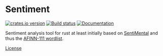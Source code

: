# Sentiment
[![crates.io version](https://img.shields.io/crates/v/sentiment.svg)](https://crates.io/crates/sentiment)
[![Build status](https://travis-ci.org/mount-tech/sentiment.svg?branch=master)](https://travis-ci.org/mount-tech/sentiment)
[![Documentation](https://docs.rs/sentiment/badge.svg)](https://docs.rs/sentiment)

Sentiment analysis tool for rust at least initially based on [SentiMental](https://github.com/thinkroth/Sentimental) and thus the [AFINN-111 wordlist](http://www2.imm.dtu.dk/pubdb/views/publication_details.php?id=6010).

[License](https://github.com/mount-tech/sentiment/blob/master/LICENSE.md)
